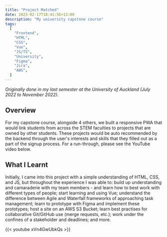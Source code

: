```yaml
---
title: "Project Matched"
date: 2023-02-17T18:41:56+13:00
description: "My university capstone course"
tags:
  [
    "Frontend",
    "HTML",
    "CSS",
    "Vue",
    "JS/TS",
    "University",
    "Figma",
    "Jira",
    "AWS",
  ]
---
```


_Originally done in my last semester at the University of Auckland (July 2022 to November 2022)._

## Overview

For my capstone course, alongside 4 others, we built a responsive PWA that would link students from across the STEM faculties to projects that are owned by other students. These projects would be auto recommended by the backend through the user's interests and skills that they filled out as a part of the signup process. For a run-through, please see the YouTube video below.

## What I Learnt

Initially, I came into this project with a simple understanding of HTML, CSS, and JS, but throughout the experience I was able to: build up understanding and camaraderie with my team members - and learn how to best work with different types of people; start learning and using Vue; understand the difference between Agile and Waterfall frameworks of approaching task management; learn to prototype with Figma and implement these prototypes; host a site on an AWS S3 Bucket; learn best practises for collaborative Git/GitHub use (merge requests, etc.); work under the confines of a stakeholder and deadlines; and more.

{{< youtube xVn4GwUbkQs >}}
